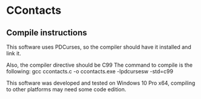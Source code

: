 CContacts
==============

Compile instructions
--------------

This software uses PDCurses, so the compiler should have it installed and link it.

Also, the compiler directive should be C99
The command to compile is the following:
	gcc ccontacts.c -o ccontacts.exe -lpdcursesw -std=c99

This software was developed and tested on Windows 10 Pro x64, compiling to other platforms may need some code edition.
